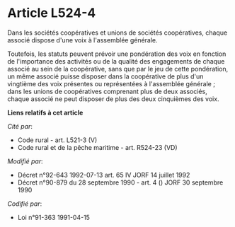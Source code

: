 # Article L524-4

Dans les sociétés coopératives et unions de sociétés coopératives, chaque associé dispose d'une voix à l'assemblée générale.

Toutefois, les statuts peuvent prévoir une pondération des voix en fonction de l'importance des activités ou de la qualité
des engagements de chaque associé au sein de la coopérative, sans que par le jeu de cette pondération, un même associé puisse
disposer dans la coopérative de plus d'un vingtième des voix présentes ou représentées à l'assemblée générale ; dans les
unions de coopératives comprenant plus de deux associés, chaque associé ne peut disposer de plus des deux cinquièmes des
voix.

**Liens relatifs à cet article**

_Cité par_:

  - Code rural - art. L521-3 (V)
  - Code rural et de la pêche maritime - art. R524-23 (VD)

_Modifié par_:

  - Décret n°92-643 1992-07-13 art. 65 IV JORF 14 juillet 1992
  - Décret n°90-879 du 28 septembre 1990 - art. 4 () JORF 30 septembre 1990

_Codifié par_:

  - Loi n°91-363 1991-04-15

